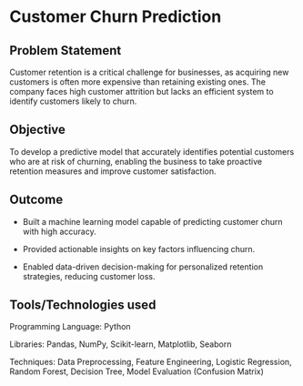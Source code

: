 # Customer Churn Prediction 

## Problem Statement

Customer retention is a critical challenge for businesses, as acquiring new customers is often more expensive than retaining existing ones. The company faces high customer attrition but lacks an efficient system to identify customers likely to churn.

## Objective

To develop a predictive model that accurately identifies potential customers who are at risk of churning, enabling the business to take proactive retention measures and improve customer satisfaction.

## Outcome

* Built a machine learning model capable of predicting customer churn with high accuracy.

* Provided actionable insights on key factors influencing churn.

* Enabled data-driven decision-making for personalized retention strategies, reducing customer loss.

## Tools/Technologies used
Programming Language: Python

Libraries: Pandas, NumPy, Scikit-learn, Matplotlib, Seaborn

Techniques: Data Preprocessing, Feature Engineering, Logistic Regression, Random Forest, Decision Tree, Model Evaluation (Confusion Matrix)



